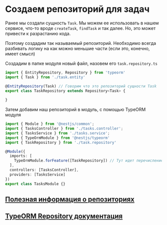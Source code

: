 # Создаем репозиторий для задач

Ранее мы создали сущность `Task`. Мы можем ее использовать в нашем сервисе, что-то вроде 
`createTask`, `findTask` и так далее. Но, это может привести к разрастанию кода.

Поэтому создадим так называемый репозиторий. Необходимо всегда разбивать логику на как можно меньшие части
(если это, конечно, имеет смысл)

Создадим в папке модуля новый файл, назовем его `task.repository.ts`

```typescript
import { EntityRepository, Repository } from 'typeorm'
import { Task } from './task.entity'

@EntityRepository(Task) // Говорим что это репозиторий сущности Task
export class TaskRepository extends Repository<Task> {
  
}
```

Затем добавим наш репозиторий в модуль, с помощью TypeORM модуля
```typescript
import { Module } from '@nestjs/common';
import { TasksController } from './tasks.controller';
import { TasksService } from './tasks.service';
import { TypeOrmModule } from '@nestjs/typeorm'
import { TaskRepository } from './task.repository'

@Module({
  imports: [
    TypeOrmModule.forFeature([TaskRepository]) // Тут идет перечисление модулей, который мы хотим включить в "экосистему" данного модуля
  ],
  controllers: [TasksController],
  providers: [TasksService]
})
export class TasksModule {}
```

## [Полезная информация о репозиториях](./Custom%20Repository)

## [TypeORM Repository документация](http://typeorm.delightful.studio/classes/_repository_repository_.repository.html)
